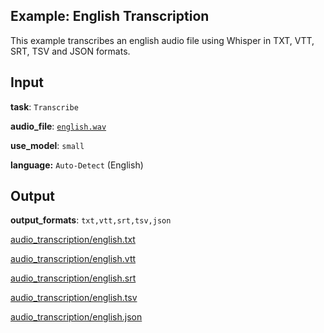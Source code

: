 ## Example: English Transcription

This example transcribes an english audio file using Whisper in TXT, VTT, SRT, TSV and JSON formats.

## Input

**task**: `Transcribe`

**audio_file**: [`english.wav`](https://carleslc.me/AudioToText/examples/english/english.wav)

**use_model**: `small`

**language:** `Auto-Detect` (English)

## Output

**output_formats**: `txt,vtt,srt,tsv,json`

[audio_transcription/english.txt](audio_transcription/english.txt)

[audio_transcription/english.vtt](audio_transcription/english.vtt)

[audio_transcription/english.srt](audio_transcription/english.srt)

[audio_transcription/english.tsv](audio_transcription/english.tsv)

[audio_transcription/english.json](audio_transcription/english.json)
